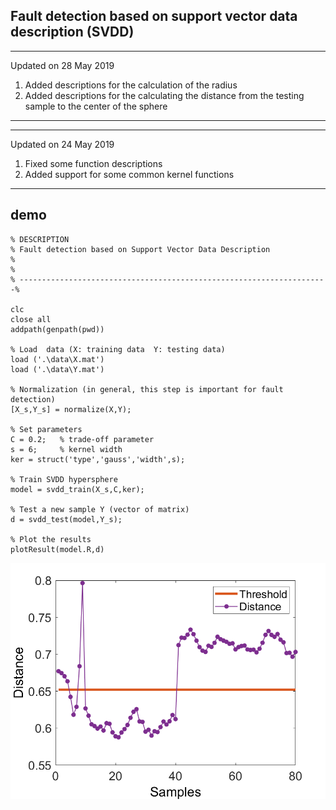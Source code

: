 ## Fault detection based on support vector data description (SVDD)

------------------------------------------------------------------------------------------------------------------
Updated on 28 May 2019	
1. Added descriptions for the calculation of the radius 
2. Added descriptions for the calculating the distance from the testing sample to the center of the sphere
------------------------------------------------------------------------------------------------------------------  

------------------------------------------------------------------------------------------------------------------
Updated on 24 May 2019	
1. Fixed some function descriptions 
2. Added support for some common kernel functions
------------------------------------------------------------------------------------------------------------------ 

## demo
```
% DESCRIPTION
% Fault detection based on Support Vector Data Description
%
%
% ---------------------------------------------------------------------%

clc
close all
addpath(genpath(pwd))

% Load  data (X: training data  Y: testing data)
load ('.\data\X.mat')
load ('.\data\Y.mat')

% Normalization (in general, this step is important for fault detection)
[X_s,Y_s] = normalize(X,Y);

% Set parameters 
C = 0.2;   % trade-off parameter
s = 6;     % kernel width
ker = struct('type','gauss','width',s);

% Train SVDD hypersphere
model = svdd_train(X_s,C,ker);

% Test a new sample Y (vector of matrix)
d = svdd_test(model,Y_s);

% Plot the results
plotResult(model.R,d)

```

![](data/SVDD.png)
  


